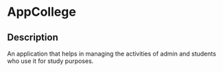 # AppCollege

## Description

An application that helps in managing the activities of admin and students who use it for study purposes.

